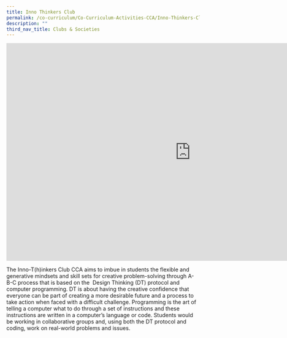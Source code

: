 ```yaml
---
title: Inno Thinkers Club
permalink: /co-curriculum/Co-Curriculum-Activities-CCA/Inno-Thinkers-Club/
description: ""
third_nav_title: Clubs & Societies​
---
```

<iframe allowfullscreen="true" height="569" width="960" frameborder="0" src="https://docs.google.com/presentation/d/e/2PACX-1vSKbzD9nyTfiwDLhPWKe1bvKxBl5G55qGSartbqVLGQ6KkpkY9BXvmS2YwWXSlEmT71cW5WcP8ZOpBH/embed?start=false&amp;loop=false&amp;delayms=3000"></iframe>

The&nbsp;Inno-T(h)inkers&nbsp;Club&nbsp;CCA aims to imbue in students the flexible and generative mindsets and skill sets for creative problem-solving through A-B-C process that is based on the&nbsp; Design Thinking (DT) protocol and computer programming. DT is about having the creative confidence that everyone can be part of creating a more desirable future and a process to take action when faced with a difficult challenge. Programming is the art of telling a computer what to do through a set of instructions and these instructions are written in a computer’s language or code. Students would be working in collaborative groups and, using both the DT protocol and coding, work on real-world problems and issues.